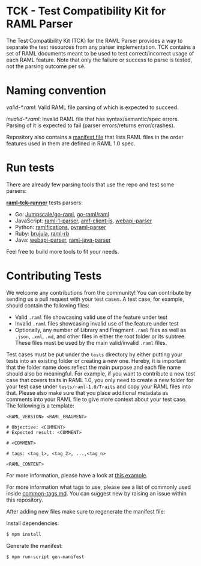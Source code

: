 # TCK - Test Compatibility Kit for RAML Parser

The Test Compatibility Kit (TCK) for the RAML Parser provides a way to separate the test resources from any parser implementation. TCK contains a set of RAML documents meant to be used to test correct/incorrect usage of each RAML feature. Note that only the failure or success to parse is tested, not the parsing outcome per sé.

# Naming convention

*valid-\*.raml*: Valid RAML file parsing of which is expected to succeed.

*invalid-\*.raml*: Invalid RAML file that has syntax/semantic/spec errors. Parsing of it is expected to fail (parser errors/returns error/crashes).

Repository also contains a [manifest file](tests/raml-1.0/manifest.json) that lists RAML files in the order features used in them are defined in RAML 1.0 spec.

# Run tests

There are already few parsing tools that use the repo and test some parsers:

**[raml-tck-runner](https://github.com/raml-org/raml-tck-runner)** tests parsers:
* Go: [Jumpscale/go-raml](https://github.com/Jumpscale/go-raml), [go-raml/raml](https://github.com/go-raml/raml)
* JavaScript: [raml-1-parser](https://github.com/raml-org/raml-js-parser-2), [amf-client-js](https://github.com/aml-org/amf), [webapi-parser](https://github.com/raml-org/webapi-parser)
* Python: [ramlfications](https://github.com/spotify/ramlfications), [pyraml-parser](https://github.com/an2deg/pyraml-parser)
* Ruby: [brujula](https://github.com/nogates/brujula), [raml-rb](https://github.com/jpb/raml-rb)
* Java: [webapi-parser](https://github.com/raml-org/webapi-parser), [raml-java-parser](https://github.com/raml-org/raml-java-parser)

Feel free to build more tools to fit your needs.

# Contributing Tests

We welcome any contributions from the community! You can contribute by sending us a pull request with your test cases. A test case, for example, should contain the following files:

* Valid `.raml` file showcasing valid use of the feature under test
* Invalid `.raml` files showcasing invalid use of the feature under test
* Optionally, any number of Library and Fragment `.raml` files as well as `.json`, `.xml`, `.md`, and other files in either the root folder or its subtree. These files must be used by the main valid/invalid `.raml` files.

Test cases must be put under the `tests` directory by either putting your tests into an existing folder or creating a new one. Hereby, it is important that the folder name does reflect the main purpose and each file name should also be meaningful. For example, if you want to contribute a new test case that covers traits in RAML 1.0, you only need to create a new folder for your test case under `tests/raml-1.0/Traits` and copy your RAML files into that. Please also make sure that you place additional metadata as comments into your RAML file to give more context about your test case. The following is a template:

```
<RAML_VERSION> <RAML_FRAGMENT>

# Objective: <COMMENT>
# Expected result: <COMMENT>

# <COMMENT>

# tags: <tag_1>, <tag_2>, ...,<tag_n>

<RAML_CONTENT>
```

For more information, please have a look at [this example](tests/raml-1.0/spec-examples/APIs/additional-facets-single-example.raml).

For more information what tags to use, please see a list of commonly used inside [common-tags.md](common-tags.md). You can suggest new by raising an issue within this repository.

After adding new files make sure to regenerate the manifest file:

Install dependencies:

```sh
$ npm install
```

Generate the manifest:

```sh
$ npm run-script gen-manifest
```
